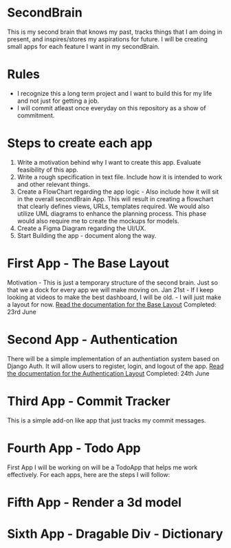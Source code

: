 # SecondBrain
This is my second brain that knows my past, tracks things that I am doing in present, and inspires/stores my aspirations for future. I will be creating small apps for each feature I want in my secondBrain.

# Rules
* I recognize this a long term project and I want to build this for my life and not just for getting a job.
* I will commit atleast once everyday on this repository as a show of commitment.

# Steps to create each app
1. Write a motivation behind why I want to create this app. Evaluate feasibility of this app.
2. Write a rough specification in text file. Include how it is intended to work and other relevant things. 
3. Create a FlowChart regarding the app logic - Also include how it will sit in the overall secondBrain App. This will result in creating a flowchart that clearly defines views, URLs, templates required. We would also utilize UML diagrams to enhance the planning process. This phase would also require me to create the mockups for models.
4. Create a Figma Diagram regarding the UI/UX.
5. Start Building the app - document along the way. 

# First App - The Base Layout
Motivation  - This is just a temporary structure of the second brain. Just so that we a dock for every app we will make moving on.
Jan 21st    - If I keep looking at videos to make the best dashboard, I will be old.
            - I will just make a layout for now. 
[Read the documentation for the Base Layout](/App_Documentation/BaseLayout/BaseLayout.md)
Completed: 23rd June

# Second App - Authentication
There will be a simple implementation of an authentiation system based on Django Auth.
It will allow users to register, login, and logout of the app.
[Read the documentation for the Authentication Layout](/App_Documentation/Authentication/authentication.md)
Completed: 24th June

# Third App - Commit Tracker
This is a simple add-on like app that just tracks my commit messages.

# Fourth App - Todo App
First App I will be working on will be a TodoApp that helps me work effectively.
For each apps, here are the steps I will follow:


# Fifth App - Render a 3d model 

# Sixth App - Dragable Div - Dictionary


